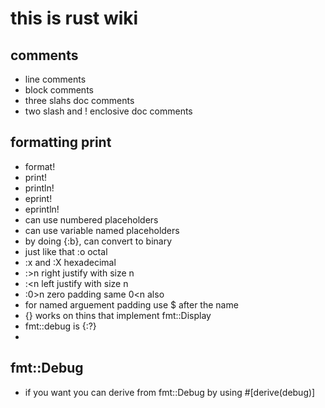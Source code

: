 # this is rust wiki

## comments
* line comments
* block comments
* three slahs doc comments
* two slash and ! enclosive doc comments

## formatting print
* format!
* print!
* println!
* eprint!
* eprintln!
* can use numbered placeholders
* can use variable named placeholders
* by doing {:b}, can convert to binary
* just like that :o octal
* :x and :X hexadecimal
* :>n right justify with size n
* :<n left justify with size n
* :0>n zero padding same 0<n also
* for named arguement padding use $ after the name
* {} works on thins that implement fmt::Display
* fmt::debug is {:?}
* 

## fmt::Debug
* if you want you can derive from fmt::Debug by using #\[derive(debug)\]

